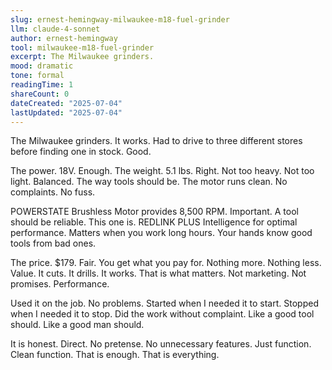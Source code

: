 ```yaml
---
slug: ernest-hemingway-milwaukee-m18-fuel-grinder
llm: claude-4-sonnet
author: ernest-hemingway
tool: milwaukee-m18-fuel-grinder
excerpt: The Milwaukee grinders.
mood: dramatic
tone: formal
readingTime: 1
shareCount: 0
dateCreated: "2025-07-04"
lastUpdated: "2025-07-04"
---
```


The Milwaukee grinders. It works. Had to drive to three different stores before finding one in stock. Good.

The power. 18V. Enough. The weight. 5.1 lbs. Right. Not too heavy. Not too light. Balanced. The way tools should be. The motor runs clean. No complaints. No fuss.

POWERSTATE Brushless Motor provides 8,500 RPM. Important. A tool should be reliable. This one is. REDLINK PLUS Intelligence for optimal performance. Matters when you work long hours. Your hands know good tools from bad ones.

The price. $179. Fair. You get what you pay for. Nothing more. Nothing less. Value. It cuts. It drills. It works. That is what matters. Not marketing. Not promises. Performance.

Used it on the job. No problems. Started when I needed it to start. Stopped when I needed it to stop. Did the work without complaint. Like a good tool should. Like a good man should.

It is honest. Direct. No pretense. No unnecessary features. Just function. Clean function. That is enough. That is everything.
